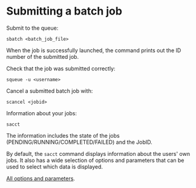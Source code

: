 # Submitting a batch job

Submit to the queue:
```
sbatch <batch_job_file>
```
When the job is successfully launched, the command prints out the ID number of the submitted job.

Check that the job was submitted correctly:
```
squeue -u <username>
```
Cancel a submitted batch job with:
```
scancel <jobid>
```
Information about your jobs:
```
sacct
```
The information includes the state of the jobs (PENDING/RUNNING/COMPLETED/FAILED) and the JobID. 

By default, the `sacct` command displays information about the users' own jobs. It also has a wide selection of options and parameters that can be used to select which data is displayed.

[All options and parameters](https://slurm.schedmd.com/sacct.html).

